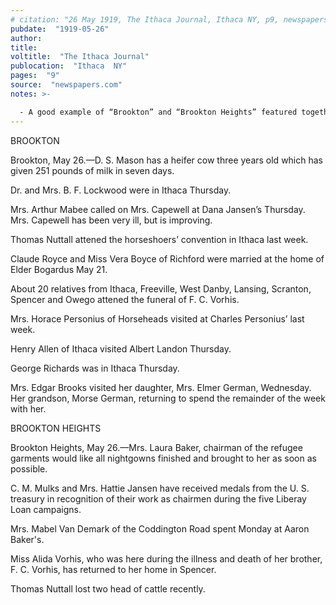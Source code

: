 ```yaml
---
# citation: "26 May 1919, The Ithaca Journal, Ithaca NY, p9, newspapers.com."
pubdate:  "1919-05-26"
author: 
title: 
voltitle:  "The Ithaca Journal"
publocation:  "Ithaca  NY"
pages:  "9"
source:  "newspapers.com"
notes: >-

  - A good example of “Brookton” and “Brookton Heights” featured together, both mentioning residents of Brooktondale, for example, both reference F. C. Vorhis and Thomas Nuttall. Dr. Lockwood (in the “Brookton” section) and C. M. Mulks (Charles M. Mulks in the “Brookton Heights” section) were next-door neighbors across the street from Mills’ home. 
---
```

BROOKTON

Brookton, May 26.—D. S. Mason has a heifer cow three years old which has given 251 pounds of milk in seven days. 

Dr. and Mrs. B. F. Lockwood were in Ithaca Thursday. 

Mrs. Arthur Mabee called on Mrs. Capewell at Dana Jansen’s Thursday. Mrs. Capewell has been very ill, but is improving. 

Thomas Nuttall attened the horseshoers’ convention in Ithaca last week. 

Claude Royce and Miss Vera Boyce of Richford were married at the home of Elder Bogardus May 21. 

About 20 relatives from Ithaca, Freeville, West Danby, Lansing, Scranton, Spencer and Owego attened the funeral of F. C. Vorhis. 

Mrs. Horace Personius of Horseheads visited at Charles Personius’ last week. 

Henry Allen of Ithaca visited Albert Landon Thursday. 

George Richards was in Ithaca Thursday. 

Mrs. Edgar Brooks visited her daughter, Mrs. Elmer German, Wednesday. Her grandson, Morse German, returning to spend the remainder of the week with her. 

BROOKTON HEIGHTS

Brookton Heights, May 26.—Mrs. Laura Baker, chairman of the refugee garments would like all nightgowns finished and brought to her as soon as possible. 

C. M. Mulks and Mrs. Hattie Jansen have received medals from the U. S. treasury in recognition of their work as chairmen during the five Liberay Loan campaigns. 

Mrs. Mabel Van Demark of the Coddington Road spent Monday at Aaron Baker's. 

Miss Alida Vorhis, who was here during the illness and death of her brother, F. C. Vorhis, has returned to her home in Spencer. 

Thomas Nuttall lost two head of cattle recently. 

